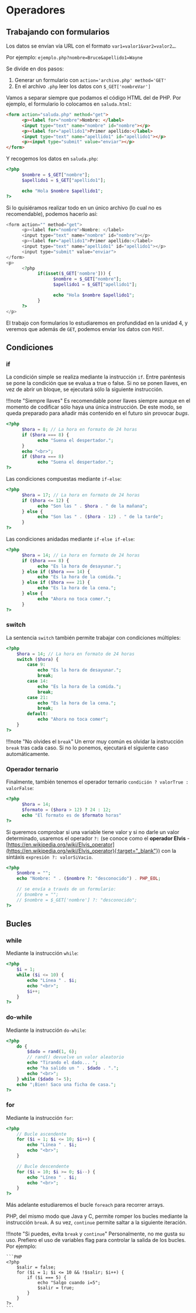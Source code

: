 # Operadores

## Trabajando con formularios

Los datos se envían vía URL con el formato `var1=valor1&var2=valor2…`.

Por ejemplo: `ejemplo.php?nombre=Bruce&apellido1=Wayne`

Se divide en dos pasos:

1. Generar un formulario con `action='archivo.php' method='GET'`
2. En el archivo `.php` leer los datos con `$_GET['nombreVar']`

Vamos a separar siempre que podamos el código HTML del de PHP. Por ejemplo, el formulario lo colocamos en `saluda.html`:

```html
<form action="saluda.php" method="get">
      <p><label for="nombre">Nombre: </label>
      <input type="text" name="nombre" id="nombre"></p>
      <p><label for="apellido1">Primer apellido:</label>
      <input type="text" name="apellido1" id="apellido1"></p>
      <p><input type="submit" value="enviar"></p>
</form>
```

Y recogemos los datos en `saluda.php`:

```php
<?php
      $nombre = $_GET["nombre"];
      $apellido1 = $_GET["apellido1"];

      echo "Hola $nombre $apellido1";
?>
```

Si lo quisiéramos realizar todo en un único archivo (lo cual no es recomendable), podemos hacerlo así:

```php
<form action="" method="get">
      <p><label for="nombre">Nombre: </label>
      <input type="text" name="nombre" id="nombre"></p>
      <p><label for="apellido1">Primer apellido:</label>
      <input type="text" name="apellido1" id="apellido1"></p>
      <input type="submit" value="enviar">
</form>
<p>
      <?php
            if(isset($_GET['nombre'])) {
                  $nombre = $_GET["nombre"];
                  $apellido1 = $_GET["apellido1"];

                  echo "Hola $nombre $apellido1";
            }
      ?>
</p>
```

El trabajo con formularios lo estudiaremos en profundidad en la unidad 4, y veremos que además de `GET`, podemos enviar los datos con `POST`.

## Condiciones

### if

La condición simple se realiza mediante la instrucción `if`. Entre paréntesis se pone la condición que se evalua a true o false. Si no se ponen llaves, en vez de abrir un bloque, se ejecutará sólo la siguiente instrucción.

!!!note "Siempre llaves"
 	Es recomendable poner llaves siempre aunque en el momento de codificar sólo haya una única instrucción. De este modo, se queda preparado para añadir más contenido en el futuro sin provocar *bugs*.

```php
<?php
      $hora = 8; // La hora en formato de 24 horas
      if ($hora === 8) {
            echo "Suena el despertador.";
      }
      echo "<br>";
      if ($hora === 8)
            echo "Suena el despertador.";
?>
```

Las condiciones compuestas mediante `if-else`:

```php
<?php
      $hora = 17; // La hora en formato de 24 horas
      if ($hora <= 12) {
            echo "Son las " . $hora . " de la mañana";
      } else {
            echo "Son las " . ($hora - 12) . " de la tarde";
      }
?>
```

Las condiciones anidadas mediante `if-else if-else`:

```php
<?php
      $hora = 14; // La hora en formato de 24 horas
      if ($hora === 8) {
            echo "Es la hora de desayunar.";
      } else if ($hora === 14) {
            echo "Es la hora de la comida.";
      } else if ($hora === 21) {
            echo "Es la hora de la cena.";
      } else {
            echo "Ahora no toca comer.";
      }
?>
```

### switch

La sentencia `switch` también permite trabajar con condiciones múltiples:

```php
<?php
	$hora = 14; // La hora en formato de 24 horas
	switch ($hora) {
		case 9:
			echo "Es la hora de desayunar.";
			break;
		case 14:
			echo "Es la hora de la comida.";
			break;
		case 21:
			echo "Es la hora de la cena.";
			break;
		default:
			echo "Ahora no toca comer";
	}
?>
```

!!!note "No olvides el `break`"
 	Un error muy común es olvidar la instrucción `break` tras cada caso. Si no lo ponemos, ejecutará el siguiente caso automáticamente.



### Operador ternario

Finalmente, también tenemos el operador ternario `condición ? valorTrue : valorFalse`:

```php
<?php
      $hora = 14;
      $formato = ($hora > 12) ? 24 : 12;
      echo "El formato es de $formato horas"
?>
```

Si queremos comprobar si una variable tiene valor y si no darle un valor determinado, usaremos el operador `?:` (se conoce como el **operador Elvis** - [https://en.wikipedia.org/wiki/Elvis_operator](https://en.wikipedia.org/wiki/Elvis_operator){:target="_blank"}) con la sintáxis `expresión ?: valorSiVacio`.

```php
<?php
	$nombre = "";
	echo "Nombre: " . ($nombre ?: "desconocido") . PHP_EOL;

	// se envía a través de un formulario:
	// $nombre = "";
	// $nombre = $_GET['nombre'] ?: "desconocido";
?>
```

## Bucles

### while

Mediante la instrucción `while`:

```php
<?php
	$i = 1;
	while ($i <= 10) {
		echo "Línea " . $i;
		echo "<br>";
		$i++;
	}
?>
```

### do-while

Mediante la instrucción `do-while`:

```php
<?php
	do {
		$dado = rand(1, 6);
		// rand() devuelve un valor aleatorio
		echo "Tirando el dado... ";
		echo "ha salido un " . $dado . ".";
		echo "<br>";
	} while ($dado != 5);
	echo "¡Bien! Saco una ficha de casa.";
?>
```

### for

Mediante la instrucción `for`:

```php
<?php
	// Bucle ascendente
	for ($i = 1; $i <= 10; $i++) {
		echo "Línea " . $i;
		echo "<br>";
	}

	// Bucle descendente
	for ($i = 10; $i >= 0; $i--) {
		echo "Línea " . $i;
		echo "<br>";
	}
?>
```

Más adelante estudiaremos el bucle `foreach` para recorrer arrays.

PHP, del mismo modo que Java y C, permite romper los bucles mediante la instrucción `break`. A su vez, `continue` permite saltar a la siguiente iteración.

!!!note "Si puedes, evita `break` y `continue`"
 	Personalmente, no me gusta su uso. Prefiero el uso de variables flag para controlar la salida de los bucles. Por ejemplo:
 	
 	```PHP
 	<?php
 	 	$salir = false;
 	 	for ($i = 1; $i <= 10 && !$salir; $i++) {
 	 	 	if ($i === 5) {
 	 	 	 	echo "Salgo cuando i=5";
 	 	 	 	$salir = true;
 	 	 	}
 	 	}
 	?>
 	```